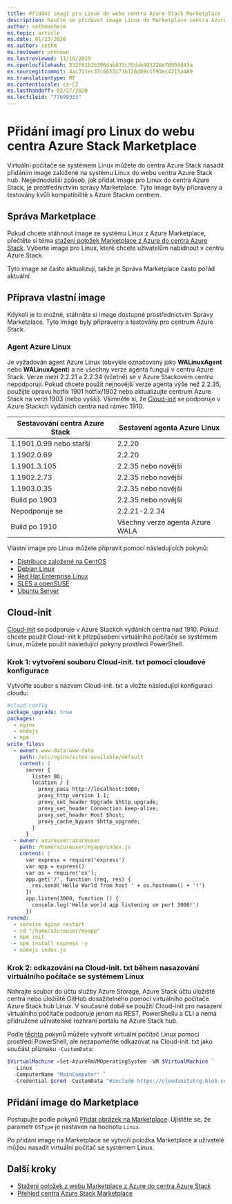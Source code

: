 ```yaml
---
title: Přidání imagí pro Linux do webu centra Azure Stack Marketplace
description: Naučte se přidávat image Linux do Marketplace centra Azure Stack.
author: sethmanheim
ms.topic: article
ms.date: 01/23/2020
ms.author: sethm
ms.reviewer: unknown
ms.lastreviewed: 11/16/2019
ms.openlocfilehash: 532f61b2b306dab833c35dab403226e70950d43a
ms.sourcegitcommit: 4ac711ec37c6653c71b126d09c1f93ec4215a489
ms.translationtype: MT
ms.contentlocale: cs-CZ
ms.lasthandoff: 02/27/2020
ms.locfileid: "77699333"
---
```

# <a name="add-linux-images-to-the-azure-stack-hub-marketplace"></a>Přidání imagí pro Linux do webu centra Azure Stack Marketplace

Virtuální počítače se systémem Linux můžete do centra Azure Stack nasadit přidáním image založené na systému Linux do webu centra Azure Stack hub. Nejjednodušší způsob, jak přidat image pro Linux do centra Azure Stack, je prostřednictvím správy Marketplace. Tyto Image byly připraveny a testovány kvůli kompatibilitě s Azure Stackm centrem.

## <a name="marketplace-management"></a>Správa Marketplace

Pokud chcete stáhnout image ze systému Linux z Azure Marketplace, přečtěte si téma [stažení položek Marketplace z Azure do centra Azure Stack](azure-stack-download-azure-marketplace-item.md). Vyberte image pro Linux, které chcete uživatelům nabídnout v centru Azure Stack.

Tyto image se často aktualizují, takže je Správa Marketplace často pořád aktuální.

## <a name="prepare-your-own-image"></a>Příprava vlastní image

Kdykoli je to možné, stáhněte si image dostupné prostřednictvím Správy Marketplace. Tyto Image byly připraveny a testovány pro centrum Azure Stack.

### <a name="azure-linux-agent"></a>Agent Azure Linux

Je vyžadován agent Azure Linux (obvykle označovaný jako **WALinuxAgent** nebo **WALinuxAgent**) a ne všechny verze agenta fungují v centru Azure Stack. Verze mezi 2.2.21 a 2.2.34 (včetně) se v Azure Stackovém centru nepodporují. Pokud chcete použít nejnovější verze agenta výše než 2.2.35, použijte opravu hotfix 1901 hotfix/1902 nebo aktualizujte centrum Azure Stack na verzi 1903 (nebo vyšší). Všimněte si, že [Cloud-init](https://cloud-init.io/) se podporuje v Azure Stackch vydáních centra nad rámec 1910.

| Sestavování centra Azure Stack | Sestavení agenta Azure Linux |
| ------------- | ------------- |
| 1.1901.0.99 nebo starší | 2.2.20 |
| 1.1902.0.69  | 2.2.20  |
|  1.1901.3.105   | 2.2.35 nebo novější |
| 1.1902.2.73  | 2.2.35 nebo novější |
| 1.1903.0.35  | 2.2.35 nebo novější |
| Build po 1903 | 2.2.35 nebo novější |
| Nepodporuje se | 2.2.21-2.2.34 |
| Build po 1910 | Všechny verze agenta Azure WALA|

Vlastní image pro Linux můžete připravit pomocí následujících pokynů:

* [Distribuce založené na CentOS](/azure/virtual-machines/linux/create-upload-centos?toc=%2fazure%2fvirtual-machines%2flinux%2ftoc.json)
* [Debian Linux](/azure/virtual-machines/linux/debian-create-upload-vhd?toc=%2fazure%2fvirtual-machines%2flinux%2ftoc.json)
* [Red Hat Enterprise Linux](azure-stack-redhat-create-upload-vhd.md)
* [SLES a openSUSE](/azure/virtual-machines/linux/suse-create-upload-vhd?toc=%2fazure%2fvirtual-machines%2flinux%2ftoc.json)
* [Ubuntu Server](/azure/virtual-machines/linux/create-upload-ubuntu?toc=%2fazure%2fvirtual-machines%2flinux%2ftoc.json)

## <a name="cloud-init"></a>Cloud-init

[Cloud-init](https://cloud-init.io/) se podporuje v Azure Stackch vydáních centra nad 1910. Pokud chcete použít Cloud-init k přizpůsobení virtuálního počítače se systémem Linux, můžete použít následující pokyny prostředí PowerShell.

### <a name="step-1-create-a-cloud-inittxt-file-with-your-cloud-config"></a>Krok 1: vytvoření souboru Cloud-init. txt pomocí cloudové konfigurace

Vytvořte soubor s názvem Cloud-init. txt a vložte následující konfiguraci cloudu:

```yaml
#cloud-config
package_upgrade: true
packages:
  - nginx
  - nodejs
  - npm
write_files:
  - owner: www-data:www-data
    path: /etc/nginx/sites-available/default
    content: |
      server {
        listen 80;
        location / {
          proxy_pass http://localhost:3000;
          proxy_http_version 1.1;
          proxy_set_header Upgrade $http_upgrade;
          proxy_set_header Connection keep-alive;
          proxy_set_header Host $host;
          proxy_cache_bypass $http_upgrade;
        }
      }
  - owner: azureuser:azureuser
    path: /home/azureuser/myapp/index.js
    content: |
      var express = require('express')
      var app = express()
      var os = require('os');
      app.get('/', function (req, res) {
        res.send('Hello World from host ' + os.hostname() + '!')
      })
      app.listen(3000, function () {
        console.log('Hello world app listening on port 3000!')
      })
runcmd:
  - service nginx restart
  - cd "/home/azureuser/myapp"
  - npm init
  - npm install express -y
  - nodejs index.js
  ```
  
### <a name="step-2-reference-the-cloud-inittxt-during-the-linux-vm-deployment"></a>Krok 2: odkazování na Cloud-init. txt během nasazování virtuálního počítače se systémem Linux

Nahrajte soubor do účtu služby Azure Storage, Azure Stack účtu úložiště centra nebo úložiště GitHub dosažitelného pomocí virtuálního počítače Azure Stack hub Linux.
V současné době se použití Cloud-init pro nasazení virtuálního počítače podporuje jenom na REST, PowerShellu a CLI a nemá přidružené uživatelské rozhraní portálu na Azure Stack hub.

Podle [těchto](../user/azure-stack-quick-create-vm-linux-powershell.md) pokynů můžete vytvořit virtuální počítač Linux pomocí prostředí PowerShell, ale nezapomeňte odkazovat na Cloud-init. txt jako součást příznaku `-CustomData`:

```powershell
$VirtualMachine =Set-AzureRmVMOperatingSystem -VM $VirtualMachine `
  -Linux `
  -ComputerName "MainComputer" `
  -Credential $cred -CustomData "#include https://cloudinitstrg.blob.core.windows.net/strg/cloud-init.txt"
```

## <a name="add-your-image-to-marketplace"></a>Přidání image do Marketplace

Postupujte podle pokynů [Přidat obrázek na Marketplace](azure-stack-add-vm-image.md). Ujistěte se, že parametr `OSType` je nastaven na hodnotu `Linux`.

Po přidání image na Marketplace se vytvoří položka Marketplace a uživatelé můžou nasadit virtuální počítač se systémem Linux.

## <a name="next-steps"></a>Další kroky

* [Stažení položek z webu Marketplace z Azure do centra Azure Stack](azure-stack-download-azure-marketplace-item.md)
* [Přehled centra Azure Stack Marketplace](azure-stack-marketplace.md)

